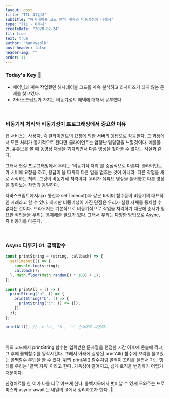 ```yaml
---
layout: post
title: "TIL 41일차"
subtitle: "해시테이블 코드 분석 계속과 비동기성에 대해서"
type: "TIL - 6주차"
createDate: "2020-07-24"
til: true
text: true
author: "hankyeolk"
post-header: false
header-img: ""
order: 41
---
```


### Today's Key 🔑

- 페어님과 계속 작업했던 해시테이블 코드를 계속 분석하고 리사이즈가 되지 않는 문제를 찾고있다.
- 자바스크립트가 가지는 비동기성의 혜택에 대해서 공부했다.

<br>

### 비동기적 처리와 비동기성이 프로그래밍에서 중요한 이유

웹 서비스는 사용자, 즉 클라이언트의 요청에 의한 서버의 응답으로 작동한다. 그 과정에서 모든 처리가 동기적으로 된다면 클라이언트는 엄청난 답답함을 느낄것이다. 예를들면, 유튜브를 볼 때 동영상 재생을 기다리면서 다른 영상을 찾아볼 수 없다는 사실과 같다.
<br>

그래서 현실 프로그래밍에서 우리는 '비동기적 처리'를 중점적으로 다룬다. 클라이언트가 서버에 요청을 하고, 응답이 올 때까지 다른 일을 멈추는 것이 아니라, 다른 작업을 새로 시작하는 처리. 그것이 비동기적 처리이다. 우리가 유튜브 영상을 틀어놓고 다른 영상을 찾아보는 작업과 동일하다.
<br>

자바스크립트에서ajax 통신과 setTimeout()과 같은 타이머 함수등이 비동기의 대표적인 사례라고 할 수 있다. 하지만 비동기성이 가진 단점은 우리가 실행 자체를 통제할 수 없다는 것이다. 브라우저는 기본적으로 비동기적으로 작업을 처리하기 때문에 순서가 필요한 작업들을 우리는 통제해줄 필요가 있다. 그래서 우리는 다양한 방법으로 Async, 즉 비동기를 다룬다.

<br>

### Async 다루기 01. 콜백함수

```js
const printString = (string, callback) => {
  setTimeout(() => {
    console.log(string);
    callback();
  }, Math.floor(Math.random() * 100) + 1);
};

const printAll = () => {
  printString("a", () => {
    printString("b", () => {
      printString("c", () => {});
    });
  });
};

printAll(); // -> 'a', 'b', 'c' 순서대로 나온다.
```

<br>

위의 코드에서 printString 함수는 입력받은 문자열을 랜덤한 시간 이후에 콘솔에 찍고, 그 후에 콜백함수를 동작시킨다. 그래서 아래에 실행된 printAll() 함수에 꼬리를 물고있는 콜백함수 루틴을 볼 수 있다. 위의 printAll() 함수처럼 콜백이 꼬리를 물면서 가는 행태를 우리는 '콜백 지옥' 이라고 한다. 가독성이 떨어지고, 쉽게 로직을 변경하기 어렵기 때문이다.
<br>

신경치료를 한 이가 나를 너무 아프게 한다. 콜백지옥에서 벗어날 수 있게 도와주는 프로미스와 async-await 는 내일의 til에서 정리하고자 한다. 🤯

